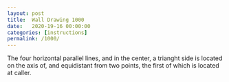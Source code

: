 ```yaml
---
layout: post
title:  Wall Drawing 1000
date:   2020-19-16 00:00:00
categories: [instructions]
permalink: /1000/
---
```


The four horizontal parallel lines, and in the center, a trianght side is located on the axis of, and equidistant from two points, the first of which is located at caller.
